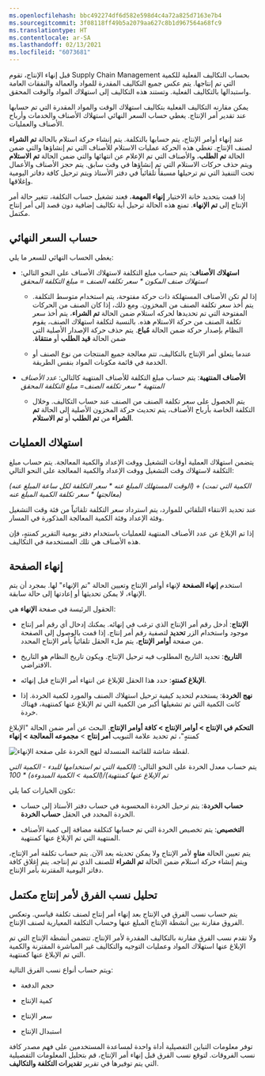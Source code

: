 ```yaml
---
ms.openlocfilehash: bbc492274df6d582e598d4c4a72a825d7163e7b4
ms.sourcegitcommit: 3f08118ff49b5a2079aa627c8b1d967564a68fc9
ms.translationtype: HT
ms.contentlocale: ar-SA
ms.lasthandoff: 02/13/2021
ms.locfileid: "6073681"
---
```

قبل إنهاء الإنتاج، تقوم Supply Chain Management بحساب التكاليف الفعلية للكمية التي تم إنتاجها. يتم عكس جميع التكاليف المقدرة للمواد والعمالة والنفقات العامة واستبدالها بالتكاليف الفعلية. وتستند هذه التكاليف إلى استهلاك المواد والوقت المحقق. 

يمكن مقارنه التكاليف الفعلية بتكاليف استهلاك الوقت والمواد المقدرة التي تم حسابها عند تقدير أمر الإنتاج. يغطي حساب السعر النهائي استهلاك الأصناف والخدمات وأرباح الأصناف والعمليات.

عند إنهاء أوامر الإنتاج، يتم حسابها بالتكلفة. يتم إنشاء حركة استلام بالحالة **تم الشراء** لصنف الإنتاج. تغطي هذه الحركة عمليات الاستلام للأصناف التي تم إنشاؤها والتي ضمن الحالة **تم الطلب**، والأصناف التي تم الإعلام عن انتهائها والتي ضمن الحالة **تم الاستلام** ويتم حذف حركات الاستلام التي تم إنشاؤها في وقت سابق. يتم حجز الأصناف والأعمال تحت التنفيذ التي تم ترحيلها مسبقاً تلقائياً في دفتر الأستاذ ويتم ترحيل كافة دفاتر اليومية وإغلاقها.

إذا قمت بتحديد خانة الاختيار **إنهاء المهمة**، فعند تشغيل حساب التكلفة، تتغير حالة أمر الإنتاج إلى **تم الإنهاء**. تمنع هذه الحالة ترحيل أية تكاليف إضافية دون قصد إلى أمر إنتاج مكتمل.

## <a name="final-price-calculation"></a>حساب السعر النهائي

يغطي الحساب النهائي للسعر ما يلي:

-   **استهلاك الأصناف**: يتم حساب مبلغ التكلفة لاستهلاك الأصناف على النحو التالي: *استهلاك صنف المكون * سعر تكلفه الصنف = مبلغ التكلفة المحقق*

    - إذا لم تكن الأصناف المستهلكة ذات حركة مفتوحة، يتم استخدام متوسط التكلفة. يتم أخذ سعر تكلفة الصنف من المخزون. ومع ذلك، إذا كان الصنف من الحركات المفتوحة التي تم تحديدها لحركه استلام ضمن الحالة **تم الشراء**، يتم أخذ سعر تكلفة الصنف من حركة الاستلام هذه. بالنسبة لتكلفة استهلاك الصنف، يقوم النظام بإصدار حركة ضمن الحالة **مُباع**. يتم حذف حركة الإصدار الأصلية التي ضمن الحالة **قيد الطلب** أو **منتقاة‬‏‫**.



    - عندما يتعلق أمر الإنتاج بالتكاليف، تتم معالجة جميع المنتجات من نوع الصنف أو الخدمة في قائمة مكونات المواد بنفس الطريقة.

-   **الأصناف المنتهية**: يتم حساب مبلغ التكلفة للأصناف المنتهية كالتالي: *عدد الأصناف المنتهية * سعر تكلفه الصنف= مبلغ التكلفة المحقق*



    - يتم الحصول على سعر تكلفة الصنف من الصنف عند حساب التكاليف. وخلال التكلفة الخاصة بأرباح الأصناف، يتم تحديث حركة المخزون الأصلية إلى الحالة **تم الشراء** من **تم الطلب** أو **تم الاستلام**.

## <a name="consumption-of-operations"></a>استهلاك العمليات

يتضمن استهلاك العملية أوقات التشغيل ووقت الإعداد والكمية المعالجة. يتم حساب مبلغ التكلفة لاستهلاك وقت التشغيل ووقت الإعداد والكمية المعالجة على النحو التالي:

*(الوقت المستهلك المبلغ عنه * سعر التكلفة لكل ساعة المبلغ عنه) + (الكمية التي تمت معالجتها * سعر تكلفة الكمية المبلغ عنه)*

عند تحديد الانتقاء التلقائي للموارد، يتم استرداد سعر التكلفة تلقائياً من فئة وقت التشغيل وفئة الإعداد وفئة الكمية المعالجة المذكورة في المسار.

إذا تم الإبلاغ عن عدد الأصناف المنتهية للعمليات باستخدام دفتر يومية التقرير كمنتهٍ، فإن هذه الأصناف هي تلك المستخدمة في التكاليف.

## <a name="end-page"></a>إنهاء الصفحة

استخدم **إنهاء الصفحة** لإنهاء أوامر الإنتاج وتعيين الحالة "تم الإنهاء" لها. بمجرد أن يتم الإنهاء، لا يمكن تحديثها أو إعادتها إلى حالة سابقة.

الحقول الرئيسة في صفحة **الإنهاء** هي:

-   **الإنتاج**: أدخل رقم أمر الإنتاج الذي ترغب في إنهائه. يمكنك إدخال أي رقم أمر إنتاج موجود واستخدام الزر **تحديد** لتصفية رقم أمر إنتاج. إذا قمت بالوصول إلى الصفحة من صفحة **أوامر الإنتاج**، يتم ملء الحقل تلقائياً بأمر الإنتاج المحدد.

-   **التاريخ**: تحديد التاريخ المطلوب فيه ترحيل الإنتاج. ويكون تاريخ النظام هو التاريخ الافتراضي.

-   **الإبلاغ كمنتهٍ**: حدد هذا الحقل للإبلاغ عن انتهاء أمر الإنتاج قبل إنهائه.

-   **نهج الخردة**: يستخدم لتحديد كيفية ترحيل استهلاك الصنف والمورد لكمية الخردة. إذا كانت الكمية التي تم تشغيلها أكبر من الكمية التي تم الإبلاغ عنها كمنتهية، فهناك خردة.

**التحكم في الإنتاج > أوامر الإنتاج > كافة أوامر الإنتاج**. البحث عن أمر ضمن الحالة "الإبلاغ كمنتهٍ"، ثم تحديد علامة التبويب **أمر إنتاج** > **مجموعه المعالجة > إنهاء**

![لقطة شاشة للقائمة المنسدلة لنهج الخردة على صفحة الإنهاء.](../media/scrap-method.png) 


يتم حساب معدل الخردة على النحو التالي: *(الكمية التي تم استخدامها للبدء - الكمية التي تم الإبلاغ عنها كمنتهية)/(الكمية > الكمية المبدوءة) * 100* 

تكون الخيارات كما يلي:

-   **حساب الخردة**: يتم ترحيل الخردة المحسوبة في حساب دفتر الأستاذ إلى حساب الخردة المحدد في الحقل **حساب الخردة**.

-   **التخصيص**: يتم تخصيص الخردة التي تم حسابها كتكلفة مضافة إلى كمية الأصناف المنتهية التي تم الإبلاغ عنها كمنتهية.

يتم تعيين الحالة **مناهٍ** لأمر الإنتاج ولا يمكن تحديثه بعد الآن. يتم حساب تكلفة أمر الإنتاج، ويتم إنشاء حركة استلام ضمن الحالة **تم الشراء** للصنف الذي تم إنتاجه. يتم إغلاق كافة دفاتر اليومية المقترنة بأمر الإنتاج.

## <a name="analyzing-variances-for-a-completed-production-order"></a>تحليل نسب الفرق لأمر إنتاج مكتمل

يتم حساب نسب الفرق في الإنتاج بعد إنهاء أمر إنتاج لصنف تكلفة قياسي. وتعكس الفروق مقارنة بين أنشطة الإنتاج المبلغ عنها وحساب التكلفة المعيارية لصنف الإنتاج.

ولا تقدم نسب الفرق مقارنة بالتكاليف المقدرة لأمر الإنتاج. تتضمن أنشطة الإنتاج التي تم الإبلاغ عنها استهلاك المواد وعمليات التوجيه والتكاليف غير المباشرة المقترنة والكمية التي تم الإبلاغ عنها كمنتهية.

ويتم حساب أنواع نسب الفرق التالية:

-   حجم الدفعة

-   كمية الإنتاج

-   سعر الإنتاج

-   استبدال الإنتاج

توفر معلومات التباين التفصيلية أداة واحدة لمساعدة المستخدمين على فهم مصدر كافة نسب الفروقات. لتوقع نسب الفرق قبل إنهاء أمر الإنتاج، قم بتحليل المعلومات التفصيلية التي يتم توفيرها في تقرير **تقديرات التكلفة والتكاليف**.
